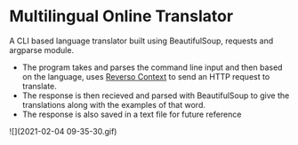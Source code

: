 # Multilingual Online Translator
A CLI based language translator built using BeautifulSoup, requests and argparse module.

- The program takes and parses the command line input and then based on the language, uses [Reverso Context](https://context.reverso.net/translation/) to send an HTTP request to translate. 
- The response is then recieved and parsed with BeautifulSoup to give the translations along with the examples of that word.
- The response is also saved in a text file for future reference

![](2021-02-04 09-35-30.gif)

